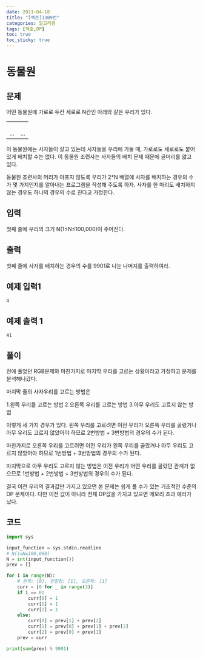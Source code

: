 ```yaml
---
date: 2021-04-18
title: "[백준]1309번"
categories: 알고리즘
tags: [백준,DP]
toc: true
toc_sticky: true
---
```



# 동물원

문제
---
어떤 동물원에 가로로 두칸 세로로 N칸인 아래와 같은 우리가 있다.

| | |
|---|---|
| | |
| | |
| | |
|...|...|

이 동물원에는 사자들이 살고 있는데 사자들을 우리에 가둘 때, 가로로도 세로로도 붙어 있게 배치할 수는 없다. 이 동물원 조련사는 사자들의 배치 문제 때문에 골머리를 앓고 있다.

동물원 조련사의 머리가 아프지 않도록 우리가 2*N 배열에 사자를 배치하는 경우의 수가 몇 가지인지를 알아내는 프로그램을 작성해 주도록 하자. 사자를 한 마리도 배치하지 않는 경우도 하나의 경우의 수로 친다고 가정한다.

입력
---
첫째 줄에 우리의 크기 N(1≤N≤100,000)이 주어진다.

출력
---
첫째 줄에 사자를 배치하는 경우의 수를 9901로 나눈 나머지를 출력하여라.

예제 입력1
---
~~~
4
~~~

예제 출력 1
---
~~~
41
~~~

풀이
---
전에 풀었던 RGB문제와 마찬가지로 마지막 우리를 고르는 상황이라고 가정하고 문제를 분석해나갔다.

마지막 줄의 사자우리를 고르는 방법은 

1.왼쪽 우리를 고르는 방법
2.오른쪽 우리를 고르는 방법
3.아무 우리도 고르지 않는 방법

이렇게 세 가지 경우가 있다. 왼쪽 우리를 고르려면 이전 우리가 오른쪽 우리를 골랐거나 아무 우리도 고르지 않았어야 하므로 2번방법 + 3번방법의 경우의 수가 된다.

마찬가지로 오른쪽 우리를 고르려면 이전 우리가 왼쪽 우리를 골랐거나 아무 우리도 고르지 않았어야 하므로 1번방법 + 3번방법의 경우의 수가 된다.

마지막으로 아무 우리도 고르지 않는 방법은 이전 우리가 어떤 우리를 골랐던 관계가 없으므로 1번방법 + 2번방법 + 3번방법의 경우의 수가 된다.

결국 이전 우리의 결과값만 가지고 있으면 본 문제는 쉽게 풀 수가 있는 기초적인 수준의 DP 문제이다. 다만 이전 값이 아니라 전체 DP값을 가지고 있으면 메모리 초과 에러가 났다.


코드
---
~~~python
import sys

input_function = sys.stdin.readline
# N(1≤N≤100,000)
N = int(input_function())
prev = []

for i in range(N):
    # 왼쪽: [0], 안칠함: [1], 오른쪽: [1]
    curr = [0 for _ in range(3)]
    if i == 0:
        curr[0] = 1
        curr[1] = 1
        curr[2] = 1
    else:
        curr[0] = prev[1] + prev[2]
        curr[1] = prev[0] + prev[1] + prev[2]
        curr[2] = prev[0] + prev[1]
    prev = curr

print(sum(prev) % 9901)
~~~
